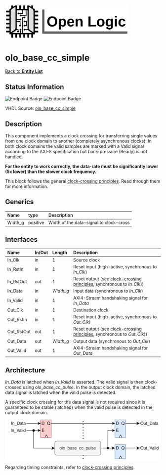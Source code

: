 <img src="../Logo.png" alt="Logo" width="400">

# olo_base_cc_simple

[Back to **Entity List**](../EntityList.md)

## Status Information

![Endpoint Badge](https://img.shields.io/endpoint?url=https://storage.googleapis.com/open-logic-badges/coverage/olo_base_cc_simple.json?cacheSeconds=0) ![Endpoint Badge](https://img.shields.io/endpoint?url=https://storage.googleapis.com/open-logic-badges/issues/olo_base_cc_simple.json?cacheSeconds=0)

VHDL Source: [olo_base_cc_simple](../../src/base/vhdl/olo_base_cc_simple.vhd)

## Description

This component implements a clock crossing for transferring single values from one clock domain to another (completely asynchronous clocks). In both clock domains the valid samples are marked with a Valid signal according to the AXI-S specification but back-pressure (Ready) is not handled.

**For the entity to work correctly, the data-rate must be significantly lower (5x lower) than the slower clock frequency.**

This block follows the general [clock-crossing principles](clock_crossing_principles.md). Read through them for more information.

## Generics

| Name    | type     | Description                             |
| :------ | :------- | :-------------------------------------- |
| Width_g | positive | Width of the data-signal to clock-cross |

## Interfaces

| Name       | In/Out | Length    | Description                                                  |
| :--------- | :----- | :-------- | :----------------------------------------------------------- |
| In_Clk     | in     | 1         | Source clock                                                 |
| In_RstIn   | in     | 1         | Reset input (high-active, synchronous to *In_Clk*)           |
| In_RstOut  | out    | 1         | Reset output (see [clock-crossing principles](clock_crossing_principles.md), synchronous to *In_Clk*)) |
| In_Data    | in     | *Width_g* | Input data (synchronous to *In_Clk*)                         |
| In_Valid   | in     | 1         | AXI4-Stream handshaking signal for *In_Data*                 |
| Out_Clk    | in     | 1         | Destination clock                                            |
| Out_RstIn  | in     | 1         | Reset input (high-active, synchronous to *Out_Clk*)          |
| Out_RstOut | out    | 1         | Reset output (see [clock-crossing principles](clock_crossing_principles.md), synchronous to *Out_Clk*)) |
| Out_Data   | out    | *Width_g* | Output data (synchronous to *Out_Clk*)                       |
| Out_Valid  | out    | 1         | AXI4-Stream handshaking signal for *Out_Data*                |

## Architecture

*In_Data* is latched when *In_Valid* is asserted. The valid signal is then clock-crossed using *olo_base_cc_pulse*. In the output clock domain, the latched data signal is latched when the valid pulse is detected.

A specific clock crossing for the data signal is not required since it is guaranteed to be stable (latched) when the valid pulse is detected in the output clock domain.

![architecture](./clock_crossings/olo_base_cc_simple.svg)

Regarding timing constraints, refer to [clock-crossing principles](clock_crossing_principles.md).






